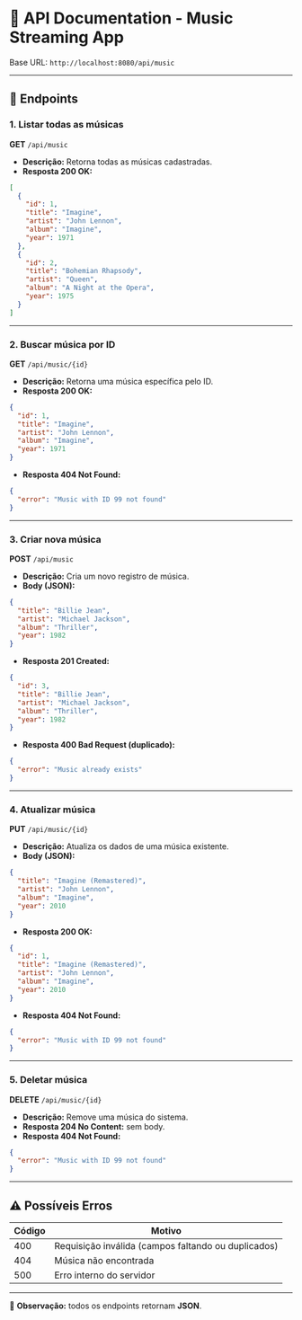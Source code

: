 # 📡 API Documentation - Music Streaming App

Base URL: `http://localhost:8080/api/music`

---

## 📌 Endpoints

### 1. Listar todas as músicas

**GET** `/api/music`

* **Descrição:** Retorna todas as músicas cadastradas.
* **Resposta 200 OK:**

```json
[
  {
    "id": 1,
    "title": "Imagine",
    "artist": "John Lennon",
    "album": "Imagine",
    "year": 1971
  },
  {
    "id": 2,
    "title": "Bohemian Rhapsody",
    "artist": "Queen",
    "album": "A Night at the Opera",
    "year": 1975
  }
]
```

---

### 2. Buscar música por ID

**GET** `/api/music/{id}`

* **Descrição:** Retorna uma música específica pelo ID.
* **Resposta 200 OK:**

```json
{
  "id": 1,
  "title": "Imagine",
  "artist": "John Lennon",
  "album": "Imagine",
  "year": 1971
}
```

* **Resposta 404 Not Found:**

```json
{
  "error": "Music with ID 99 not found"
}
```

---

### 3. Criar nova música

**POST** `/api/music`

* **Descrição:** Cria um novo registro de música.
* **Body (JSON):**

```json
{
  "title": "Billie Jean",
  "artist": "Michael Jackson",
  "album": "Thriller",
  "year": 1982
}
```

* **Resposta 201 Created:**

```json
{
  "id": 3,
  "title": "Billie Jean",
  "artist": "Michael Jackson",
  "album": "Thriller",
  "year": 1982
}
```

* **Resposta 400 Bad Request (duplicado):**

```json
{
  "error": "Music already exists"
}
```

---

### 4. Atualizar música

**PUT** `/api/music/{id}`

* **Descrição:** Atualiza os dados de uma música existente.
* **Body (JSON):**

```json
{
  "title": "Imagine (Remastered)",
  "artist": "John Lennon",
  "album": "Imagine",
  "year": 2010
}
```

* **Resposta 200 OK:**

```json
{
  "id": 1,
  "title": "Imagine (Remastered)",
  "artist": "John Lennon",
  "album": "Imagine",
  "year": 2010
}
```

* **Resposta 404 Not Found:**

```json
{
  "error": "Music with ID 99 not found"
}
```

---

### 5. Deletar música

**DELETE** `/api/music/{id}`

* **Descrição:** Remove uma música do sistema.
* **Resposta 204 No Content:** sem body.
* **Resposta 404 Not Found:**

```json
{
  "error": "Music with ID 99 not found"
}
```

---

## ⚠️ Possíveis Erros

| Código | Motivo                                              |
| ------ | --------------------------------------------------- |
| 400    | Requisição inválida (campos faltando ou duplicados) |
| 404    | Música não encontrada                               |
| 500    | Erro interno do servidor                            |

---

📌 **Observação:** todos os endpoints retornam **JSON**.
